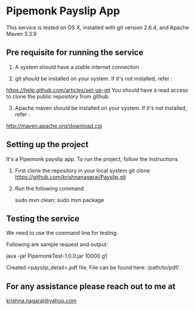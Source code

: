 Pipemonk Payslip App
=========

This service is tested on OS X, installed with git version 2.6.4, and Apache Maven 3.3.9

Pre requisite for running the service
-------------------------------------

1) A system should have a stable internet connection

2) git should be installed on your system. If it's not installed, refer :

https://help.github.com/articles/set-up-git
You should have a read access to clone the public repository from github.

3) Apache maven should be installed on your system. If it's not installed, refer :

 http://maven.apache.org/download.cgi
 
Setting up the project
----------------------

It's a Pipemonk payslip app. To run the project, follow the instructions

1) First clone the repository in your local system
   git clone https://github.com/krishnanagaraj/Payslip.git
   
2) Run the following command

   sudo mvn clean; sudo mvn package
   
Testing the service
-------------------

We need to use the command line for testing.

Following are sample request and output:

java -jar PipemonkTest-1.0.0.jar 10000 g1

Created <payslip_detail>.pdf file. File can be found here: /path/to/pdf/

For any assistance please reach out to me at
--------------------------------------------

krishna.nagaraj@yahoo.com
